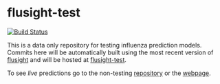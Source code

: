 # flusight-test

[![Build Status](https://travis-ci.org/reichlab/flusight-test.svg?branch=master)](https://travis-ci.org/reichlab/flusight-test)

This is a data only repository for testing influenza prediction models. Commits
here will be automatically built using the most recent version
of [flusight](https://github.com/reichlab/flusight) and will be hosted
at [flusight-test](https://reichlab.github.io/flusight-test/).

To see *live* predictions go to the
non-testing [repository](https://github.com/reichlab/flusight) or
the [webpage](https://reichlab.github.io/flusight/).
